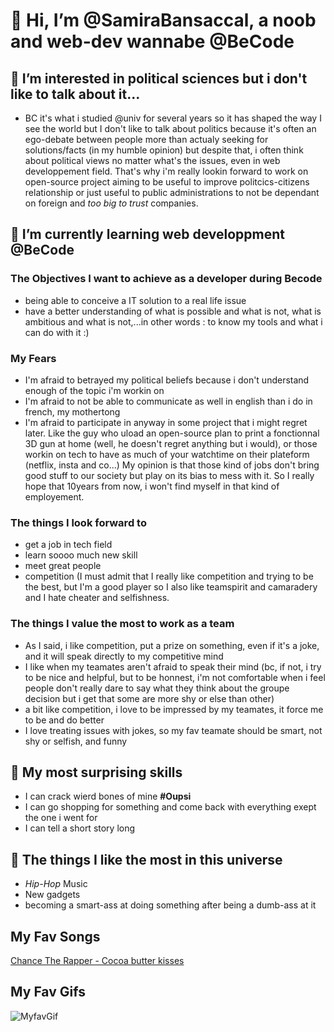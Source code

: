 # 👋 Hi, I’m @SamiraBansaccal, a noob and web-dev wannabe @BeCode
## 👀 I’m interested in political sciences but i don't like to talk about it...
- BC it's what i studied @univ for several years so it has shaped the way I see the world but I don't like to talk about politics because it's often an ego-debate between people more than actualy seeking for solutions/facts (in my humble opinion) but despite that, i often think about political views no matter what's the issues, even in web developpement field. That's why i'm really lookin forward to work on open-source project aiming to be useful to improve politcics-citizens relationship or just useful to public administrations to not be dependant on foreign and *too big to trust* companies. 
## 🌱 I’m currently learning web developpment @BeCode
### The Objectives I want to achieve as a developer during Becode
- being able to conceive a IT solution to a real life issue
- have a better understanding of what is possible and what is not, what is ambitious and what is not,...in other words : to know my tools and what i can do with it :)
### My Fears
- I'm afraid to betrayed my political beliefs because i don't understand enough of the topic i'm workin on
- I'm afraid to not be able to communicate as well in english than i do in french, my mothertong
- I'm afraid to participate in anyway in some project that i might regret later. Like the guy who uload an open-source plan to print a fonctionnal 3D gun at home (well, he doesn't regret anything but i would), or those workin on tech to have as much of your watchtime on their plateform (netflix, insta and co...) My opinion is that those kind of jobs don't bring good stuff to our society but play on its bias to mess with it. So I really hope that 10years from now, i won't find myself in that kind of employement.
### The things I look forward to
- get a job in tech field
- learn soooo much new skill
- meet great people
- competition (I must admit that I really like competition and trying to be the best, but I'm a good player so I also like teamspirit and camaradery and I hate cheater and selfishness.
### The things I value the most to work as a team
- As I said, i like competition, put a prize on something, even if it's a joke, and it will speak directly to my competitive mind
- I like when my teamates aren't afraid to speak their mind (bc, if not, i try to be nice and helpful, but to be honnest, i'm not comfortable when i feel people don't really dare to say what they think about the groupe decision but i get that some are more shy or else than other)
- a bit like competition, i love to be impressed by my teamates, it force me to be and do better
- I love treating issues with jokes, so my fav teamate should be smart, not shy or selfish, and funny
## 🦖 My most surprising skills
- I can crack wierd bones of mine **#Oupsi**
- I can go shopping for something and come back with everything exept the one i went for
- I can tell a short story long
## 💞️ The things I like the most in this universe
- *Hip-Hop* Music
- New gadgets
- becoming a smart-ass at doing something after being a dumb-ass at it

## My Fav Songs
[Chance The Rapper - Cocoa butter kisses](https://www.youtube.com/watch?v=-G0FOkF3BmQ&ab_channel=OldSchoolHipHop)
## My Fav Gifs
![MyfavGif](https://www.photofunky.net/output/image/b/5/d/4/b5d436/photofunky.gif)
<!---
SamiraBansaccal/SamiraBansaccal is a ✨ special ✨ repository because its `README.md` (this file) appears on your GitHub profile.
You can click the Preview link to take a look at your changes.
--->
